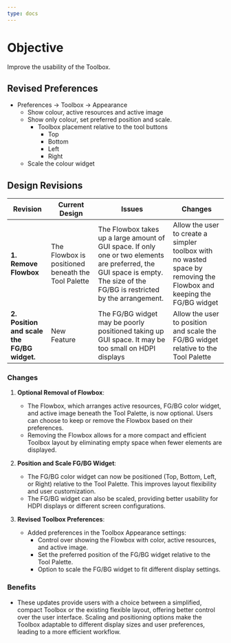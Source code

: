 ```yaml
---
type: docs
---
```


# Objective

Improve the usability of the Toolbox.

## Revised Preferences

- Preferences -> Toolbox -> Appearance
  - Show colour, active resources and active image
  - Show only colour, set preferred position and scale.
    - Toolbox placement relative to the tool buttons
      - Top
      - Bottom
      - Left
      - Right
  - Scale the colour widget

## Design Revisions

| **Revision**  | **Current Design**  | **Issues**  | **Changes** |
|--------------------------------------------|---------------------------------------------------------------------------------------------|----------------------------------------------------------------------------------------------|-----------------------------------------------------------|
| **1. Remove Flowbox** | The Flowbox is positioned beneath the Tool Palette | The Flowbox takes up a large amount of GUI space. If only one or two elements are preferred, the GUI space is empty. The size of the FG/BG is restricted by the arrangement.| Allow the user to create a simpler toolbox with no wasted space by removing the Flowbox and keeping the FG/BG widget |
| **2. Position and scale the FG/BG widget.**   |  New Feature | The FG/BG widget may be poorly positioned taking up GUI space. It may be too small on HDPI displays | Allow the user to position and scale the FG/BG widget relative to the Tool Palette |

### Changes

1. **Optional Removal of Flowbox**:
   - The Flowbox, which arranges active resources, FG/BG color widget, and active image beneath the Tool Palette, is now optional. Users can choose to keep or remove the Flowbox based on their preferences.
   - Removing the Flowbox allows for a more compact and efficient Toolbox layout by eliminating empty space when fewer elements are displayed.

2. **Position and Scale FG/BG Widget**:
   - The FG/BG color widget can now be positioned (Top, Bottom, Left, or Right) relative to the Tool Palette. This improves layout flexibility and user customization.
   - The FG/BG widget can also be scaled, providing better usability for HDPI displays or different screen configurations.

3. **Revised Toolbox Preferences**:
   - Added preferences in the Toolbox Appearance settings:
     - Control over showing the Flowbox with color, active resources, and active image.
     - Set the preferred position of the FG/BG widget relative to the Tool Palette.
     - Option to scale the FG/BG widget to fit different display settings.

### **Benefits**

- These updates provide users with a choice between a simplified, compact Toolbox or the existing flexible layout, offering better control over the user interface. Scaling and positioning options make the Toolbox adaptable to different display sizes and user preferences, leading to a more efficient workflow.
